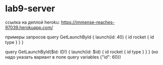 # lab9-server
ссылка на деплой heroku:     https://immense-reaches-97039.herokuapp.com/

примеры запросов
query GetLaunchById {
  launch(id: 40) {
    id
    rocket {
      id
      type
    }
  }
}

query GetLaunchById($id: ID!) {
  launch(id: $id) {
    id
    rocket {
      id
      type
    }
  }
}   (но надо указать вариант в поле query variables   {"id": 60})
